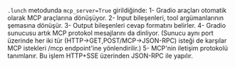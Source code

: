 `.lunch` metodunda `mcp_server=True` girildiğinde:
1- Gradio araçları otomatik olarak MCP araçlarına dönüşüyor.
2- Input bileşenleri, tool argümanlarının şemasına dönüşür.
3- Output bileşenleri cevap formatını belirler.
4- Gradio sunucusu artık MCP protokol mesajlarını da dinliyor. (Sunucu aynı port üzerinde her iki tür (HTTP->GET,POST/MCP->JSON-RPC) isteği de karşılar MCP istekleri /mcp endpoint'ine yönlendirilir.)
5- MCP'nin iletişim protokolü tanımlanır. Bu işlem HTTP+SSE üzerinden JSON-RPC ile yapılır.
